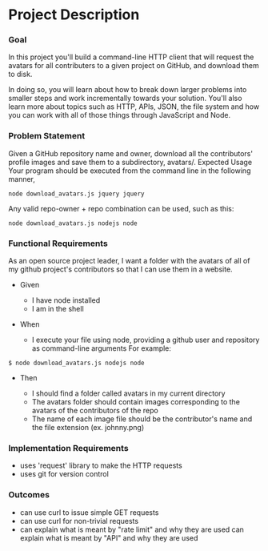 # Project Description

### Goal
In this project you'll build a command-line HTTP client that will request the avatars for all contributers to a given project on GitHub, and download them to disk.

In doing so, you will learn about how to break down larger problems into smaller steps and work incrementally towards your solution. You'll also learn more about topics such as HTTP, APIs, JSON, the file system and how you can work with all of those things through JavaScript and Node.

### Problem Statement
Given a GitHub repository name and owner, download all the contributors' profile images and save them to a subdirectory, avatars/.
Expected Usage
Your program should be executed from the command line in the following manner,

```
node download_avatars.js jquery jquery
```

Any valid repo-owner + repo combination can be used, such as this:


```
node download_avatars.js nodejs node
```

### Functional Requirements
As an open source project leader,
I want a folder with the avatars of all of my github project's contributors
so that I can use them in a website.

- Given

  - I have node installed
  - I am in the shell

- When

  - I execute your file using node, providing a github user and repository as command-line arguments For example:

```
$ node download_avatars.js nodejs node
```

- Then

  - I should find a folder called avatars in my current directory
  - The avatars folder should contain images corresponding to the avatars of the contributors of the repo
  - The name of each image file should be the contributor's name and the file extension (ex. johnny.png)

### Implementation Requirements

- uses 'request' library to make the HTTP requests
- uses git for version control

### Outcomes

- can use curl to issue simple GET requests
- can use curl for non-trivial requests
- can explain what is meant by "rate limit" and why they are used
can explain what is meant by "API" and why they are used